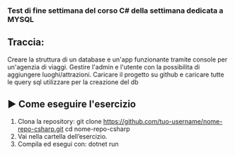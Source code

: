### Test di fine settimana del corso C# della settimana dedicata a MYSQL

## Traccia:
Creare la struttura di un database e un'app funzionante tramite console per un'agenzia di viaggi. 
Gestire l'admin e l'utente con la possibilita di aggiungere luoghi/attrazioni.
Caricare il progetto su github e caricare tutte le query sql utilizzare per la creazione del db

## ▶️ Come eseguire l'esercizio

1. Clona la repository:
   git clone https://github.com/tuo-username/nome-repo-csharp.git
   cd nome-repo-csharp
2.    Vai nella cartella dell’esercizio.
3.    Compila ed esegui con:
       dotnet run

